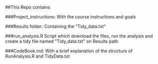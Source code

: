 ##This Repo contains 

###Project_instructions:
With the course instructions and goals

###Results folder:
Containing the "Tidy_data.txt"

###run_analysis.R
Script which download the files, run the analysis and create a tidy file named "Tidy_data.txt" on Results path

###CodeBook.md: 
With a brief explanation of the structure of RunAnalysis.R and TidyData.txt
